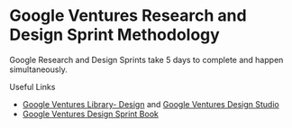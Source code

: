 # Google Ventures Research and Design Sprint Methodology

Google Research and Design Sprints take 5 days to complete and happen simultaneously. 

Useful Links
* [Google Ventures Library- Design](https://library.gv.com/tagged/design) and [Google Ventures Design Studio](http://www.gv.com/#design-studio)
* [Google Ventures Design Sprint Book](http://www.thesprintbook.com)

